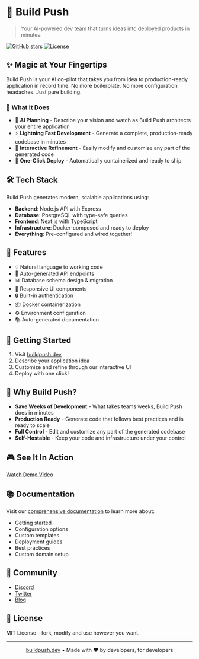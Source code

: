 # 🚀 Build Push

> Your AI-powered dev team that turns ideas into deployed products in minutes.

[![GitHub stars](https://img.shields.io/github/stars/buildpush/buildpush)](https://github.com/wrannaman/buildpushh/stargazers)
[![License](https://img.shields.io/badge/license-MIT-blue.svg)](LICENSE)

## ✨ Magic at Your Fingertips

Build Push is your AI co-pilot that takes you from idea to production-ready application in record time. No more boilerplate. No more configuration headaches. Just pure building.

### 🎯 What It Does

- 🧠 **AI Planning** - Describe your vision and watch as Build Push architects your entire application
- ⚡ **Lightning Fast Development** - Generate a complete, production-ready codebase in minutes
- 🔄 **Interactive Refinement** - Easily modify and customize any part of the generated code
- 🚢 **One-Click Deploy** - Automatically containerized and ready to ship

## 🛠️ Tech Stack

Build Push generates modern, scalable applications using:

- **Backend**: Node.js API with Express
- **Database**: PostgreSQL with type-safe queries
- **Frontend**: Next.js with TypeScript
- **Infrastructure**: Docker-composed and ready to deploy
- **Everything**: Pre-configured and wired together!

## 🌟 Features

- 💡 Natural language to working code
- 🔌 Auto-generated API endpoints
- 📊 Database schema design & migration
- 🎨 Responsive UI components
- 🔒 Built-in authentication
- 📦 Docker containerization
- ⚙️ Environment configuration
- 📚 Auto-generated documentation

## 🚀 Getting Started

1. Visit [buildpush.dev](https://buildpush.dev)
2. Describe your application idea
3. Customize and refine through our interactive UI
4. Deploy with one click!

## 🌈 Why Build Push?

- **Save Weeks of Development** - What takes teams weeks, Build Push does in minutes
- **Production Ready** - Generate code that follows best practices and is ready to scale
- **Full Control** - Edit and customize any part of the generated codebase
- **Self-Hostable** - Keep your code and infrastructure under your control

## 🎮 See It In Action

[Watch Demo Video](https://buildpush.dev/demo)

## 📚 Documentation

Visit our [comprehensive documentation](https://docs.buildpush.dev) to learn more about:
- Getting started
- Configuration options
- Custom templates
- Deployment guides
- Best practices
- Custom domain setup

## 💪 Community

- [Discord](https://discord.gg/buildpush)
- [Twitter](https://twitter.com/buildpush)
- [Blog](https://blog.buildpush.dev)

## 📝 License

MIT License - fork, modify and use however you want.

---

<p align="center">
  <a href="https://buildpush.dev">buildpush.dev</a> •
  Made with ❤️ by developers, for developers
</p>
